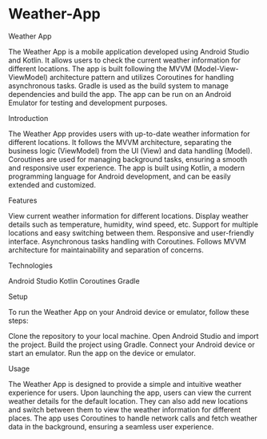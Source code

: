 # Weather-App
Weather App

The Weather App is a mobile application developed using Android Studio and Kotlin. It allows users to check the current weather information for different locations. The app is built following the MVVM (Model-View-ViewModel) architecture pattern and utilizes Coroutines for handling asynchronous tasks. Gradle is used as the build system to manage dependencies and build the app. The app can be run on an Android Emulator for testing and development purposes.

Introduction

The Weather App provides users with up-to-date weather information for different locations. It follows the MVVM architecture, separating the business logic (ViewModel) from the UI (View) and data handling (Model). Coroutines are used for managing background tasks, ensuring a smooth and responsive user experience. The app is built using Kotlin, a modern programming language for Android development, and can be easily extended and customized.

Features

View current weather information for different locations.
Display weather details such as temperature, humidity, wind speed, etc.
Support for multiple locations and easy switching between them.
Responsive and user-friendly interface.
Asynchronous tasks handling with Coroutines.
Follows MVVM architecture for maintainability and separation of concerns.

Technologies

Android Studio
Kotlin
Coroutines
Gradle

Setup

To run the Weather App on your Android device or emulator, follow these steps:

Clone the repository to your local machine.
Open Android Studio and import the project.
Build the project using Gradle.
Connect your Android device or start an emulator.
Run the app on the device or emulator.

Usage

The Weather App is designed to provide a simple and intuitive weather experience for users. Upon launching the app, users can view the current weather details for the default location. They can also add new locations and switch between them to view the weather information for different places. The app uses Coroutines to handle network calls and fetch weather data in the background, ensuring a seamless user experience.
